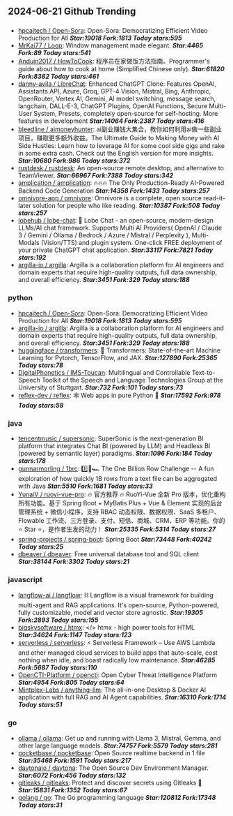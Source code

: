 ## 2024-06-21 Github Trending

### 
* [hpcaitech / Open-Sora](https://github.com/hpcaitech/Open-Sora): Open-Sora: Democratizing Efficient Video Production for All ***Star:19018 Fork:1813 Today stars:595***
* [MrKai77 / Loop](https://github.com/MrKai77/Loop): Window management made elegant. ***Star:4465 Fork:89 Today stars:541***
* [Anduin2017 / HowToCook](https://github.com/Anduin2017/HowToCook): 程序员在家做饭方法指南。Programmer's guide about how to cook at home (Simplified Chinese only). ***Star:61820 Fork:8382 Today stars:461***
* [danny-avila / LibreChat](https://github.com/danny-avila/LibreChat): Enhanced ChatGPT Clone: Features OpenAI, Assistants API, Azure, Groq, GPT-4 Vision, Mistral, Bing, Anthropic, OpenRouter, Vertex AI, Gemini, AI model switching, message search, langchain, DALL-E-3, ChatGPT Plugins, OpenAI Functions, Secure Multi-User System, Presets, completely open-source for self-hosting. More features in development ***Star:14064 Fork:2387 Today stars:416***
* [bleedline / aimoneyhunter](https://github.com/bleedline/aimoneyhunter): ai副业赚钱大集合，教你如何利用ai做一些副业项目，赚取更多额外收益。The Ultimate Guide to Making Money with AI Side Hustles: Learn how to leverage AI for some cool side gigs and rake in some extra cash. Check out the English version for more insights. ***Star:10680 Fork:986 Today stars:372***
* [rustdesk / rustdesk](https://github.com/rustdesk/rustdesk): An open-source remote desktop, and alternative to TeamViewer. ***Star:66967 Fork:7388 Today stars:342***
* [amplication / amplication](https://github.com/amplication/amplication): 🔥🔥🔥 The Only Production-Ready AI-Powered Backend Code Generation ***Star:14358 Fork:1433 Today stars:257***
* [omnivore-app / omnivore](https://github.com/omnivore-app/omnivore): Omnivore is a complete, open source read-it-later solution for people who like reading. ***Star:10387 Fork:508 Today stars:257***
* [lobehub / lobe-chat](https://github.com/lobehub/lobe-chat): 🤯 Lobe Chat - an open-source, modern-design LLMs/AI chat framework. Supports Multi AI Providers( OpenAI / Claude 3 / Gemini / Ollama / Bedrock / Azure / Mistral / Perplexity ), Multi-Modals (Vision/TTS) and plugin system. One-click FREE deployment of your private ChatGPT chat application. ***Star:33117 Fork:7821 Today stars:192***
* [argilla-io / argilla](https://github.com/argilla-io/argilla): Argilla is a collaboration platform for AI engineers and domain experts that require high-quality outputs, full data ownership, and overall efficiency. ***Star:3451 Fork:329 Today stars:188***

### python
* [hpcaitech / Open-Sora](https://github.com/hpcaitech/Open-Sora): Open-Sora: Democratizing Efficient Video Production for All ***Star:19018 Fork:1813 Today stars:595***
* [argilla-io / argilla](https://github.com/argilla-io/argilla): Argilla is a collaboration platform for AI engineers and domain experts that require high-quality outputs, full data ownership, and overall efficiency. ***Star:3451 Fork:329 Today stars:188***
* [huggingface / transformers](https://github.com/huggingface/transformers): 🤗 Transformers: State-of-the-art Machine Learning for Pytorch, TensorFlow, and JAX. ***Star:127890 Fork:25365 Today stars:78***
* [DigitalPhonetics / IMS-Toucan](https://github.com/DigitalPhonetics/IMS-Toucan): Multilingual and Controllable Text-to-Speech Toolkit of the Speech and Language Technologies Group at the University of Stuttgart. ***Star:732 Fork:101 Today stars:73***
* [reflex-dev / reflex](https://github.com/reflex-dev/reflex): 🕸️ Web apps in pure Python 🐍 ***Star:17592 Fork:978 Today stars:58***

### java
* [tencentmusic / supersonic](https://github.com/tencentmusic/supersonic): SuperSonic is the next-generation BI platform that integrates Chat BI (powered by LLM) and Headless BI (powered by semantic layer) paradigms. ***Star:1096 Fork:184 Today stars:178***
* [gunnarmorling / 1brc](https://github.com/gunnarmorling/1brc): 1️⃣🐝🏎️ The One Billion Row Challenge -- A fun exploration of how quickly 1B rows from a text file can be aggregated with Java ***Star:5510 Fork:1681 Today stars:33***
* [YunaiV / ruoyi-vue-pro](https://github.com/YunaiV/ruoyi-vue-pro): 🔥 官方推荐 🔥 RuoYi-Vue 全新 Pro 版本，优化重构所有功能。基于 Spring Boot + MyBatis Plus + Vue & Element 实现的后台管理系统 + 微信小程序，支持 RBAC 动态权限、数据权限、SaaS 多租户、Flowable 工作流、三方登录、支付、短信、商城、CRM、ERP 等功能。你的 ⭐️ Star ⭐️，是作者生发的动力！ ***Star:25335 Fork:5314 Today stars:27***
* [spring-projects / spring-boot](https://github.com/spring-projects/spring-boot): Spring Boot ***Star:73448 Fork:40242 Today stars:25***
* [dbeaver / dbeaver](https://github.com/dbeaver/dbeaver): Free universal database tool and SQL client ***Star:38144 Fork:3302 Today stars:21***

### javascript
* [langflow-ai / langflow](https://github.com/langflow-ai/langflow): ⛓️ Langflow is a visual framework for building multi-agent and RAG applications. It's open-source, Python-powered, fully customizable, model and vector store agnostic. ***Star:19305 Fork:2893 Today stars:155***
* [bigskysoftware / htmx](https://github.com/bigskysoftware/htmx): </> htmx - high power tools for HTML ***Star:34624 Fork:1147 Today stars:123***
* [serverless / serverless](https://github.com/serverless/serverless): ⚡ Serverless Framework – Use AWS Lambda and other managed cloud services to build apps that auto-scale, cost nothing when idle, and boast radically low maintenance. ***Star:46285 Fork:5687 Today stars:110***
* [OpenCTI-Platform / opencti](https://github.com/OpenCTI-Platform/opencti): Open Cyber Threat Intelligence Platform ***Star:4954 Fork:805 Today stars:64***
* [Mintplex-Labs / anything-llm](https://github.com/Mintplex-Labs/anything-llm): The all-in-one Desktop & Docker AI application with full RAG and AI Agent capabilities. ***Star:16310 Fork:1714 Today stars:51***

### go
* [ollama / ollama](https://github.com/ollama/ollama): Get up and running with Llama 3, Mistral, Gemma, and other large language models. ***Star:74757 Fork:5579 Today stars:281***
* [pocketbase / pocketbase](https://github.com/pocketbase/pocketbase): Open Source realtime backend in 1 file ***Star:35468 Fork:1591 Today stars:217***
* [daytonaio / daytona](https://github.com/daytonaio/daytona): The Open Source Dev Environment Manager. ***Star:6072 Fork:456 Today stars:132***
* [gitleaks / gitleaks](https://github.com/gitleaks/gitleaks): Protect and discover secrets using Gitleaks 🔑 ***Star:15831 Fork:1352 Today stars:67***
* [golang / go](https://github.com/golang/go): The Go programming language ***Star:120812 Fork:17348 Today stars:31***
